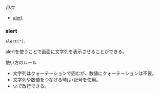 *目次*
* [alert](#alert)

### alert

```
alert(*);
```

alertを使うことで画面に文字列を表示させることができる。

使い方のルール
* 文字列はクォーテーションで囲むが、数値にクォーテーションは不要。
* 文字列や数値をつなげる時は`+`記号を使用。
* `\n`で改行できる。


